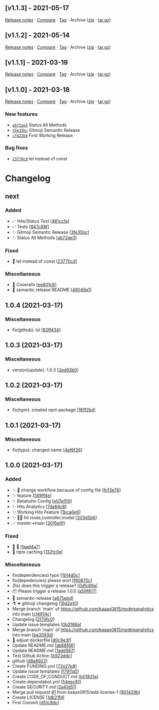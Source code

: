 ## [v1.1.3] - 2021-05-17

[Release notes](https://github.com/kaaax0815/nodejsanalytics/releases/tag/v1.1.3) · [Compare](https://github.com/kaaax0815/nodejsanalytics/compare/v1.1.2...v1.1.3) · [Tag](https://github.com/kaaax0815/nodejsanalytics/tree/v1.1.3) · Archive ([zip](https://github.com/kaaax0815/nodejsanalytics/archive/v1.1.3.zip) · [tar.gz](https://github.com/kaaax0815/nodejsanalytics/archive/v1.1.3.tar.gz))

## [v1.1.2] - 2021-05-14

[Release notes](https://github.com/kaaax0815/nodejsanalytics/releases/tag/v1.1.2) · [Compare](https://github.com/kaaax0815/nodejsanalytics/compare/v1.1.1...v1.1.2) · [Tag](https://github.com/kaaax0815/nodejsanalytics/tree/v1.1.2) · Archive ([zip](https://github.com/kaaax0815/nodejsanalytics/archive/v1.1.2.zip) · [tar.gz](https://github.com/kaaax0815/nodejsanalytics/archive/v1.1.2.tar.gz))

## [v1.1.1] - 2021-03-19

[Release notes](https://github.com/kaaax0815/nodejsanalytics/releases/tag/v1.1.1) · [Compare](https://github.com/kaaax0815/nodejsanalytics/compare/v1.1.0...v1.1.1) · [Tag](https://github.com/kaaax0815/nodejsanalytics/tree/v1.1.1) · Archive ([zip](https://github.com/kaaax0815/nodejsanalytics/archive/v1.1.1.zip) · [tar.gz](https://github.com/kaaax0815/nodejsanalytics/archive/v1.1.1.tar.gz))

## [v1.1.0] - 2021-03-18

[Release notes](https://github.com/kaaax0815/nodejsanalytics/releases/tag/v1.1.0) · [Compare](https://github.com/kaaax0815/nodejsanalytics/compare/v1.0.4...v1.1.0) · [Tag](https://github.com/kaaax0815/nodejsanalytics/tree/v1.1.0) · Archive ([zip](https://github.com/kaaax0815/nodejsanalytics/archive/v1.1.0.zip) · [tar.gz](https://github.com/kaaax0815/nodejsanalytics/archive/v1.1.0.tar.gz))

### New features

- [`ab72ae3`](https://github.com/kaaax0815/nodejsanalytics/commit/ab72ae3)  Status All Methods
- [`3fe35bc`](https://github.com/kaaax0815/nodejsanalytics/commit/3fe35bc)  Gitmoji Semantic Release
- [`cf422b4`](https://github.com/kaaax0815/nodejsanalytics/commit/cf422b4)  First Working Release

### Bug fixes

- [`23770cd`](https://github.com/kaaax0815/nodejsanalytics/commit/23770cd)  let instead of const

# Changelog

<a name="next"></a>
## next

### Added

- ✅ Hits/Status Test [[481ccfa](https://github.com/kaaax0815/nodejsanalytics/commit/481ccfa1dc2a8095fe37d52e6cd3c390e4612ed8)]
- ✅ Tests [[847c88f](https://github.com/kaaax0815/nodejsanalytics/commit/847c88f3723efd692e970ec79dab414ded9844e2)]
- ✨ Gitmoji Semantic Release [[3fe35bc](https://github.com/kaaax0815/nodejsanalytics/commit/3fe35bca92bae79dafea140caf17cfffe2a1723d)]
- ✨ Status All Methods [[ab72ae3](https://github.com/kaaax0815/nodejsanalytics/commit/ab72ae38932ca2c060ef046c4f0afea60875a6a1)]

### Fixed

- 🐛 let instead of const [[23770cd](https://github.com/kaaax0815/nodejsanalytics/commit/23770cdf6e851e96a1fdfee0103c7584e164ebdc)]

### Miscellaneous

- 🙈 Coveralls [[ee801c6](https://github.com/kaaax0815/nodejsanalytics/commit/ee801c6fe8bcb89eaf86efb8c882f4a8db0fed7c)]
- 📝 semantic release README [[49046e1](https://github.com/kaaax0815/nodejsanalytics/commit/49046e189aa087a145d2604d638db91f2b121fe4)]


<a name="1.0.4"></a>
## 1.0.4 (2021-03-17)

### Miscellaneous

-  fix(github): lol [[82ff434](https://github.com/kaaax0815/nodejsanalytics/commit/82ff434da87e5aa953c167e6a1456e259bc43eec)]


<a name="1.0.3"></a>
## 1.0.3 (2021-03-17)

### Miscellaneous

-  version(update): 1.0.3 [[2ed93b0](https://github.com/kaaax0815/nodejsanalytics/commit/2ed93b02a7326dd907c01eab423fe38ff68cfecc)]


<a name="1.0.2"></a>
## 1.0.2 (2021-03-17)

### Miscellaneous

-  fix(npm): created npm package [[181f2bd](https://github.com/kaaax0815/nodejsanalytics/commit/181f2bdeb4fcbffad52667ef9f1a416386ad35a2)]


<a name="1.0.1"></a>
## 1.0.1 (2021-03-17)

### Miscellaneous

-  fix(typo): changed name [[4af6f26](https://github.com/kaaax0815/nodejsanalytics/commit/4af6f2696b8243abe8c92bd603a4aa6f4f76ab56)]


<a name="1.0.0"></a>
## 1.0.0 (2021-03-17)

### Added

- ✨ 💚 change workflow because of config file [[fcf3e76](https://github.com/kaaax0815/nodejsanalytics/commit/fcf3e76e2e3ce9878e74b6354ec17b741d3e1e61)]
- ✨ feature [[589ff4e](https://github.com/kaaax0815/nodejsanalytics/commit/589ff4e73e9b7d8b6d4e083e092c71fda222323b)]
- ✨ Betahuhn Config [[e07ef00](https://github.com/kaaax0815/nodejsanalytics/commit/e07ef00bd7880184bc0f42106481390d3820e70b)]
- ✨ Hits Analytics [[7da84c8](https://github.com/kaaax0815/nodejsanalytics/commit/7da84c8fed847101425cb312ad99c019dc5de89c)]
- ✨ Working Hits Feature [[1bca6e6](https://github.com/kaaax0815/nodejsanalytics/commit/1bca6e619bd705771a323502195435fcaf0c2e15)]
- ✨ 🚧💩 hit route,controller,model [[203d5b6](https://github.com/kaaax0815/nodejsanalytics/commit/203d5b61c1a8ec644db4f9b2dfcc32a150381ac4)]
- ✅ master-&gt;main [[3015e0f](https://github.com/kaaax0815/nodejsanalytics/commit/3015e0f3d7de68a114d768dfc34800d1068746f1)]

### Fixed

- 💚 🚀 [[faad4a7](https://github.com/kaaax0815/nodejsanalytics/commit/faad4a7d0f5ffb28262ab4fd00bea3e5b3c49e1b)]
- 💚 npm caching [[132fc0e](https://github.com/kaaax0815/nodejsanalytics/commit/132fc0e93b70acb119966b43d9b8fed80f181564)]

### Miscellaneous

-  fix(dependencies) typo [[1b14d0c](https://github.com/kaaax0815/nodejsanalytics/commit/1b14d0cdac20350b0a23b8c5e6040979a5c15652)]
-  fix(depedencies) please worl [[f90875c](https://github.com/kaaax0815/nodejsanalytics/commit/f90875ca21b52c58aa38eae4306b86ed4a8df4ea)]
-  (fix) does this trigger a release? [[0dfc89a](https://github.com/kaaax0815/nodejsanalytics/commit/0dfc89a6203bf0b2eeaa3f284369197033b1213f)]
- 📦 Please trigger a release 1.0.0 [[a59f817](https://github.com/kaaax0815/nodejsanalytics/commit/a59f817182e7c0e6c330f5b6ad9f746002546f88)]
-  👷 semantic-release [[a675ebd](https://github.com/kaaax0815/nodejsanalytics/commit/a675ebd6121dd432b251e828a6f667e89828d014)]
- ⚗️ ➕ gitmoji changelog [[16d2a10](https://github.com/kaaax0815/nodejsanalytics/commit/16d2a109ca3737417a3f071b936e084a34d8d52d)]
-  Merge branch &#x27;main&#x27; of https://github.com/kaaax0815/nodejsanalytics into main [[cf4914c](https://github.com/kaaax0815/nodejsanalytics/commit/cf4914c26ae1d6a01d4e253c7877b08a40ec775f)]
-  Changelog [[2f70fc0](https://github.com/kaaax0815/nodejsanalytics/commit/2f70fc052793038dcbb7eb44f0a5897aeb028d06)]
-  Update issue templates [[0b2f88a](https://github.com/kaaax0815/nodejsanalytics/commit/0b2f88ac7900d17dd00c06a40869a3ee82ab3bfa)]
-  Merge branch &#x27;main&#x27; of https://github.com/kaaax0815/nodejsanalytics into main [[ba3093d](https://github.com/kaaax0815/nodejsanalytics/commit/ba3093dc611e7e80e702baa8a253cf63e24c7b7d)]
- 🔨 adjust dockerfile [[d0c9e3f](https://github.com/kaaax0815/nodejsanalytics/commit/d0c9e3f3d9c74aae8941f3c533eb27abd87dec4a)]
-  Update README.md [[ab68f66](https://github.com/kaaax0815/nodejsanalytics/commit/ab68f66590bb8e4ff62673e6946a040c23f63333)]
-  Update README.md [[1add567](https://github.com/kaaax0815/nodejsanalytics/commit/1add567320fe3637b1bc66b8df08f78bcd7f4936)]
-  Test Github Action [[b923ddc](https://github.com/kaaax0815/nodejsanalytics/commit/b923ddcc69b0c690bd0e18875d627af2a63ac611)]
-  github [[d8a6922](https://github.com/kaaax0815/nodejsanalytics/commit/d8a69226d67cafc90fabd6c54f758d34aefd85e3)]
-  Create FUNDING.yml [[72e27e8](https://github.com/kaaax0815/nodejsanalytics/commit/72e27e8b15839304006d963aee86e3237f2a93a7)]
-  Update issue templates [[f7911a5](https://github.com/kaaax0815/nodejsanalytics/commit/f7911a58a1d5bb79c101cc5f40677251fae4c806)]
-  Create CODE_OF_CONDUCT.md [[b01831a](https://github.com/kaaax0815/nodejsanalytics/commit/b01831a9bbc4561ac140cbf33e41db2f68c6c14c)]
-  Create dependabot.yml [[54eec81](https://github.com/kaaax0815/nodejsanalytics/commit/54eec81c5a7faf2e36103c8de121fc7ef7713969)]
-  Create SECURITY.md [[2a41d51](https://github.com/kaaax0815/nodejsanalytics/commit/2a41d511774280f762e0611384f2fd1eb6ada829)]
-  Merge pull request [#1](https://github.com/kaaax0815/nodejsanalytics/issues/1) from kaaax0815/add-license-1 [[901429b](https://github.com/kaaax0815/nodejsanalytics/commit/901429b49ecea68fc973bdabb7165f301642bc8a)]
-  Create LICENSE [[1db21fd](https://github.com/kaaax0815/nodejsanalytics/commit/1db21fdfbd9692c9998a308aca761fe5b0ca046e)]
-  First Commit [[d51c9dc](https://github.com/kaaax0815/nodejsanalytics/commit/d51c9dc1446e296301c03b75411aee579ab17682)]
